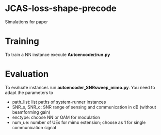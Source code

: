 # JCAS-loss-shape-precode
Simulations for paper

# Training
To train a NN instance execute **Autoencoder/run.py**

# Evaluation
To evaluate instances run **autoencoder_SNRsweep_mimo.py**.
You need to adapt the parameters to

- path_list: list paths of system-runner instances
- SNR_s, SNR_c: SNR range of sensing and communication in dB (without beamforming gain)
- enctype: choose NN or QAM for modulation
- num_ue: number of UEs for mimo extension; choose as 1 for single communication signal
